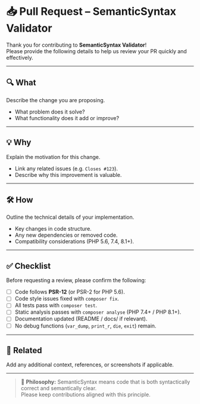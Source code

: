 # 📥 Pull Request – SemanticSyntax Validator

Thank you for contributing to **SemanticSyntax Validator**!  
Please provide the following details to help us review your PR quickly and effectively.

---

## 🔍 What
Describe the change you are proposing.

- What problem does it solve?
- What functionality does it add or improve?

---

## 💡 Why
Explain the motivation for this change.

- Link any related issues (e.g. `Closes #123`).
- Describe why this improvement is valuable.

---

## 🛠 How
Outline the technical details of your implementation.

- Key changes in code structure.
- Any new dependencies or removed code.
- Compatibility considerations (PHP 5.6, 7.4, 8.1+).

---

## ✅ Checklist
Before requesting a review, please confirm the following:

- [ ] Code follows **PSR-12** (or PSR-2 for PHP 5.6).
- [ ] Code style issues fixed with `composer fix`.
- [ ] All tests pass with `composer test`.
- [ ] Static analysis passes with `composer analyse` (PHP 7.4+ / PHP 8.1+).
- [ ] Documentation updated (README / docs/ if relevant).
- [ ] No debug functions (`var_dump`, `print_r`, `die`, `exit`) remain.

---

## 🔗 Related
Add any additional context, references, or screenshots if applicable.

---

> 🧩 **Philosophy:** SemanticSyntax means code that is both syntactically correct and semantically clear.  
> Please keep contributions aligned with this principle.
